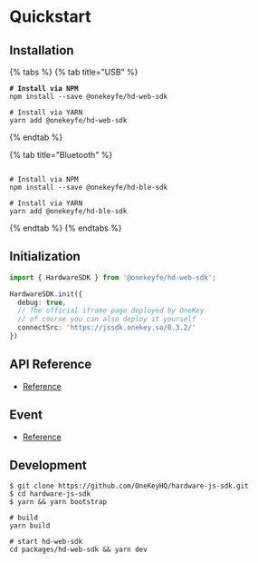 # Quickstart

## &#x20;Installation

{% tabs %}
{% tab title="USB" %}
<pre class="language-shell"><code class="lang-shell"><strong># Install via NPM
</strong>npm install --save @onekeyfe/hd-web-sdk

# Install via YARN
yarn add @onekeyfe/hd-web-sdk
</code></pre>
{% endtab %}

{% tab title="Bluetooth" %}
```shell

# Install via NPM
npm install --save @onekeyfe/hd-ble-sdk

# Install via YARN
yarn add @onekeyfe/hd-ble-sdk
```
{% endtab %}
{% endtabs %}

## Initialization

```typescript
import { HardwareSDK } from '@onekeyfe/hd-web-sdk';

HardwareSDK.init({
  debug: true,
  // The official iframe page deployed by OneKey
  // of course you can also deploy it yourself 
  connectSrc: 'https://jssdk.onekey.so/0.3.2/'
})
```

## API Reference

* [Reference](api-reference/)

## Event

* [Reference](event.md)

## Development

```shell
$ git clone https://github.com/OneKeyHQ/hardware-js-sdk.git
$ cd hardware-js-sdk
$ yarn && yarn bootstrap

# build
yarn build

# start hd-web-sdk
cd packages/hd-web-sdk && yarn dev

```
